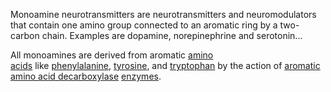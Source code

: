 Monoamine neurotransmitters are neurotransmitters and neuromodulators that contain one amino group connected to an aromatic ring by a two-carbon chain. Examples are dopamine, norepinephrine and serotonin...

All monoamines are derived from aromatic [amino acids](https://en.wikipedia.org/wiki/Amino_acid "Amino acid") like [phenylalanine](https://en.wikipedia.org/wiki/Phenylalanine "Phenylalanine"), [tyrosine](https://en.wikipedia.org/wiki/Tyrosine "Tyrosine"), and [tryptophan](https://en.wikipedia.org/wiki/Tryptophan "Tryptophan") by the action of [aromatic amino acid decarboxylase](https://en.wikipedia.org/wiki/Aromatic_amino_acid_decarboxylase "Aromatic amino acid decarboxylase") [enzymes](https://en.wikipedia.org/wiki/Enzyme "Enzyme").